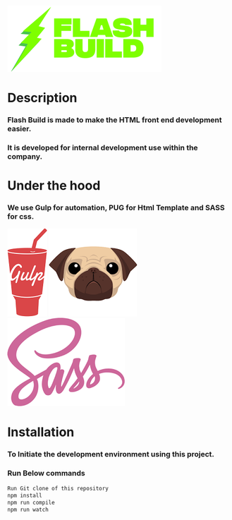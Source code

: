 ![logo](flashbuild.png "flashbuild")

# Description

### Flash Build is made to make the HTML front end development easier.

### It is developed for internal development use within the company.

# Under the hood

### We use Gulp for automation, PUG for Html Template and SASS for css.

![gulp](gulplogo.png "Gulp") ![Pug](puglogo.png "Pug") ![Sass](sasslogo.png "sass")

# Installation

### To Initiate the development environment using this project.

### Run Below commands

    Run Git clone of this repository
    npm install
    npm run compile
    npm run watch

